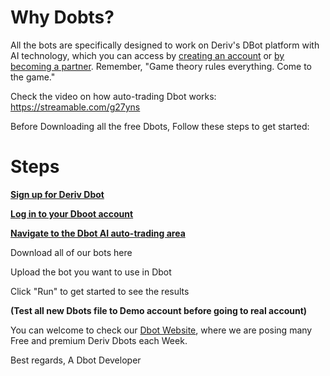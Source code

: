# Why Dobts?
All the bots are specifically designed to work on Deriv's DBot platform with AI technology, which you can access by <a href="https://dboty.com/Deriv-github">creating an account</a> or <a href="https://dboty.com/Deriv-github">by becoming a partner</a>. Remember, "Game theory rules everything. Come to the game."

Check the video on how auto-trading Dbot works: https://streamable.com/g27yns

Before Downloading all the free Dbots, Follow these steps to get started:

# Steps
<b><a href="https://dboty.com/Deriv-github">Sign up for Deriv Dbot</a></b>

<b><a href="https://dboty.com/Deriv-github">Log in to your Dboot account</a></b>

<b><a href="https://dboty.com/Deriv-github">Navigate to the Dbot AI auto-trading area</a></b>

Download all of our bots here

Upload the bot you want to use in Dbot

Click "Run" to get started to see the results

<b>(Test all new Dbots file to Demo account before going to real account)</b>
  
  You can welcome to check our <a href="https://dboty.com">Dbot Website</a>, where we are posing many Free and premium Deriv Dbots each Week.
  
  Best regards, A Dbot Developer
